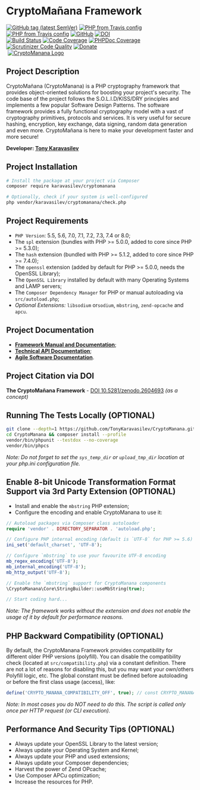 # CryptoMañana Framework
[![GitHub tag (latest SemVer)](https://img.shields.io/github/tag/tonykaravasilev/cryptomanana.svg?color=blue&label=stable&style=flat-square)](https://packagist.org/packages/karavasilev/cryptomanana)
[![PHP from Travis config](https://img.shields.io/travis/php-v/TonyKaravasilev/CryptoManana.svg?style=flat-square)](https://packagist.org/packages/karavasilev/cryptomanana)
[![PHP from Travis config](https://img.shields.io/badge/php-%3C%3D%208.0-blue.svg?style=flat-square)](https://packagist.org/packages/karavasilev/cryptomanana)
[![GitHub](https://img.shields.io/github/license/tonykaravasilev/cryptomanana.svg?color=blue&label=license&style=flat-square)](https://github.com/TonyKaravasilev/CryptoManana/blob/master/LICENSE)
[![DOI](https://zenodo.org/badge/DOI/10.5281/zenodo.2604693.svg)](https://doi.org/10.5281/zenodo.2604693) <br>
[![Build Status](https://travis-ci.org/TonyKaravasilev/CryptoManana.svg?branch=master)](https://travis-ci.org/TonyKaravasilev/CryptoManana)
[![Code Coverage](https://scrutinizer-ci.com/g/TonyKaravasilev/CryptoManana/badges/coverage.png?b=master)](https://scrutinizer-ci.com/g/TonyKaravasilev/CryptoManana/?branch=master)
[![PHPDoc Coverage](https://img.shields.io/badge/PHPDoc-100%20%25-success.svg?style=flat)](https://cryptomanana.karavasilev.info/api/)
[![Scrutinizer Code Quality](https://scrutinizer-ci.com/g/TonyKaravasilev/CryptoManana/badges/quality-score.png?b=master)](https://scrutinizer-ci.com/g/TonyKaravasilev/CryptoManana/?branch=master)
[![Donate](https://img.shields.io/badge/Donate-PayPal-Success.svg?style=flat&logo=paypal)](https://www.paypal.com/cgi-bin/webscr?cmd=_donations&business=BFKJXWRLFTFQA&currency_code=USD&source=url) <br>
&nbsp;[![CryptoManana Logo](https://cryptomanana.karavasilev.info/images/CryptoMananaLogo.jpg)](https://cryptomanana.karavasilev.info)

## Project Description
CryptoMañana (CryptoManana) is a PHP cryptography framework that provides object-oriented solutions for boosting your project's security.
The code base of the project follows the S.O.L.I.D/KISS/DRY principles and implements a few popular Software Design Patterns.
The software framework provides a fully functional cryptography model with a vast of cryptography primitives, protocols and services.
It is very useful for secure hashing, encryption, key exchange, data signing, random data generation and even more.
CryptoMañana is here to make your development faster and more secure!

**Developer: [Tony Karavasilev](https://karavasilev.info)**

## Project Installation
```bash
# Install the package at your project via Composer
composer require karavasilev/cryptomanana

# Optionally, check if your system is well-configured
php vendor/karavasilev/cryptomanana/check.php
```

## Project Requirements
- `PHP Version`: 5.5, 5.6, 7.0, 7.1, 7.2, 7.3, 7.4 or 8.0;
- The `spl` extension (bundles with PHP >= 5.0.0, added to core since PHP >= 5.3.0);
- The `hash` extension (bundled with PHP >= 5.1.2, added to core since PHP >= 7.4.0);
- The `openssl` extension (added by default for PHP >= 5.0.0, needs the OpenSSL Library);
- The `OpenSSL Library` installed by default with many Operating Systems and LAMP servers;
- The `Composer Dependency Manager` for PHP or manual autoloading via `src/autoload.php`;
- *Optional Extensions:* `libsodium` or`sodium`, `mbstring`, `zend-opcache` and `apcu`.

## Project Documentation
- [**Framework Manual and Documentation**](https://cryptomanana.karavasilev.info/);
- [**Technical API Documentation**](https://cryptomanana.karavasilev.info/api/);
- [**Agile Software Documentation**](https://cryptomanana.karavasilev.info/testdox/).

## Project Citation via DOI
**The CryptoMañana Framework** - [DOI 10.5281/zenodo.2604693](https://doi.org/10.5281/zenodo.2604693) *(as a concept)*

## Running The Tests Locally (OPTIONAL)
```bash
git clone --depth=1 https://github.com/TonyKaravasilev/CryptoManana.git
cd CryptoManana && composer install --profile
vendor/bin/phpunit --testdox --no-coverage
vendor/bin/phpcs
```
*Note: Do not forget to set the `sys_temp_dir` or `upload_tmp_dir` location at your php.ini configuration file.*

## Enable 8-bit Unicode Transformation Format Support via 3rd Party Extension (OPTIONAL)
- Install and enable the `mbstring` PHP extension;
- Configure the encoding and enable CryptoManana to use it:
```php
// Autoload packages via Composer class autoloader
require 'vendor' . DIRECTORY_SEPARATOR . 'autoload.php';

// Configure PHP internal encoding (default is `UTF-8` for PHP >= 5.6)
ini_set('default_charset', 'UTF-8');

// Configure `mbstring` to use your favourite UTF-8 encoding
mb_regex_encoding('UTF-8');
mb_internal_encoding('UTF-8');
mb_http_output('UTF-8');

// Enable the `mbstring` support for CryptoManana components
\CryptoManana\Core\StringBuilder::useMbString(true);

// Start coding hard...
```
*Note: The framework works without the extension and does not enable the usage of it by default for performance reasons.*

## PHP Backward Compatibility (OPTIONAL)
By default, the CryptoManana Framework provides compatibility for different older PHP versions (polyfill).
You can disable the compatibility check (located at `src/compatibility.php`) via a constant definition.
There are not a lot of reasons for disabling this, but you may want your own/others Polyfill logic, etc.
The global constant must be defined before autoloading or before the first class usage (access), like:
```php
define('CRYPTO_MANANA_COMPATIBILITY_OFF', true); // const CRYPTO_MANANA_COMPATIBILITY_OFF = 1;
```
*Note: In most cases you do NOT need to do this. The script is called only once per HTTP request (or CLI execution).*

## Performance And Security Tips (OPTIONAL)
- Always update your OpenSSL Library to the latest version;
- Always update your Operating System and Kernel;
- Always update your PHP and used extensions;
- Always update your Composer dependencies;
- Harvest the power of Zend OPcache;
- Use Composer APCu optimization;
- Increase the resources for PHP.
